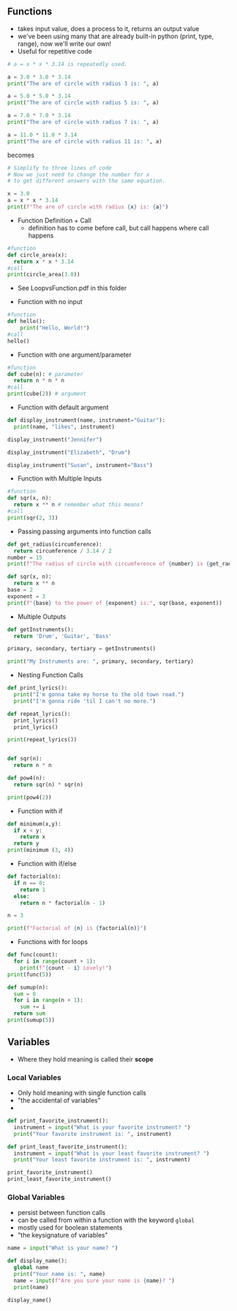 ## Functions
- takes input value, does a process to it, returns an output value
- we've been using many that are already built-in python (print, type, range), now we'll write our own!
- Useful for repetitive code
```python
# a = x * x * 3.14 is repeatedly used.

a = 3.0 * 3.0 * 3.14
print("The are of circle with radius 3 is: ", a)

a = 5.0 * 5.0 * 3.14
print("The are of circle with radius 5 is: ", a)

a = 7.0 * 7.0 * 3.14
print("The are of circle with radius 7 is: ", a)

a = 11.0 * 11.0 * 3.14
print("The are of circle with radius 11 is: ", a)
```
becomes
```python
# Simplify to three lines of code
# Now we just need to change the number for x
# to get different answers with the same equation.

x = 3.0
a = x * x * 3.14
print(f"The are of circle with radius {x} is: {a}")
```


- Function Definition + Call
  - definition has to come before call, but call happens where call happens
```python
#function
def circle_area(x):
  return x * x * 3.14
#call
print(circle_area(3.0))
```

- See LoopvsFunction.pdf in this folder

- Function with no input
```python
#function
def hello():
	print("Hello, World!")
#call
hello()
```

- Function with one argument/parameter
```python
#function
def cube(n): # parameter
  return n * n * n
#call
print(cube(2)) # argument
```

- Function with default argument
```python
def display_instrument(name, instrument="Guitar"):
  print(name, "likes", instrument)

display_instrument("Jennifer")

display_instrument("Elizabeth", "Drum")

display_instrument("Susan", instrument="Bass")
```

- Function with Multiple Inputs
```python
#function
def sqr(x, n):
  return x ** n # remember what this means?
#call
print(sqr(2, 3))
```

- Passing passing arguments into function calls
```python
def get_radius(circumference):
  return circumference / 3.14 / 2
number = 15
print(f"The radius of circle with circumference of {number} is {get_radius(number)}")
```
```python
def sqr(x, n):
  return x ** n
base = 2
exponent = 3
print(f"{base} to the power of {exponent} is:", sqr(base, exponent))
```
- Multiple Outputs
```python
def getInstruments():
  return 'Drum', 'Guitar', 'Bass'

primary, secondary, tertiary = getInstruments()

print("My Instruments are: ", primary, secondary, tertiary)
```

- Nesting Function Calls
```python
def print_lyrics():
  print("I'm gonna take my horse to the old town road.")
  print("I'm gonna ride 'til I can't no more.")

def repeat_lyrics():
  print_lyrics()
  print_lyrics()

print(repeat_lyrics())
```
```python

def sqr(n):
  return n * n

def pow4(n):
  return sqr(n) * sqr(n)

print(pow4(2))
```
- Function with if
```python
def minimum(x,y):
  if x < y:
    return x
  return y
print(minimum (3, 4))
```
- Function with if/else
```python
def factorial(n):
  if n == 0:
    return 1
  else:
    return n * factorial(n - 1)

n = 3

print(f"Factorial of {n} is {factorial(n)}")
```
- Functions with for loops
```python
def func(count):
  for i in range(count + 1):
    print(f"{count - i} Lovely!")
print(func(5))
```
```python
def sumup(n):
  sum = 0
  for i in range(n + 1):
    sum += i
  return sum
print(sumup(5))
```

## Variables
- Where they hold meaning is called their **scope**
### Local Variables
 - Only hold meaning with single function calls
 - "the accidental of variables"
 -
 ```python
 def print_favorite_instrument():
   instrument = input("What is your favorite instrument? ")
   print("Your favorite instrument is: ", instrument)

 def print_least_favorite_instrument():
   instrument = input("What is your least favorite instrument? ")
   print("Your least favorite instrument is: ", instrument)

 print_favorite_instrument()
 print_least_favorite_instrument()
```
### Global Variables
  - persist between function calls
  - can be called from within a function with the keyword `global`
  - mostly used for boolean statements
  - "the keysignature of variables"
```python
name = input("What is your name? ")

def display_name():
  global name
  print("Your name is: ", name)
  name = input(f"Are you sure your name is {name}? ")
  print(name)

display_name()
```
